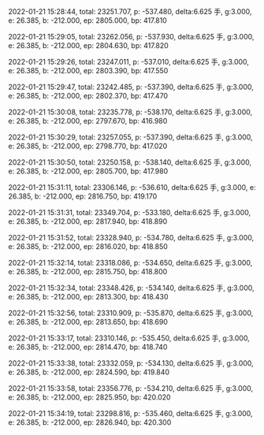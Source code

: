 2022-01-21 15:28:44, total: 23251.707, p: -537.480, delta:6.625 手, g:3.000, e: 26.385, b: -212.000, ep: 2805.000, bp: 417.810

2022-01-21 15:29:05, total: 23262.056, p: -537.930, delta:6.625 手, g:3.000, e: 26.385, b: -212.000, ep: 2804.630, bp: 417.820

2022-01-21 15:29:26, total: 23247.011, p: -537.010, delta:6.625 手, g:3.000, e: 26.385, b: -212.000, ep: 2803.390, bp: 417.550

2022-01-21 15:29:47, total: 23242.485, p: -537.390, delta:6.625 手, g:3.000, e: 26.385, b: -212.000, ep: 2802.370, bp: 417.470

2022-01-21 15:30:08, total: 23235.778, p: -538.170, delta:6.625 手, g:3.000, e: 26.385, b: -212.000, ep: 2797.670, bp: 416.980

2022-01-21 15:30:29, total: 23257.055, p: -537.390, delta:6.625 手, g:3.000, e: 26.385, b: -212.000, ep: 2798.770, bp: 417.020

2022-01-21 15:30:50, total: 23250.158, p: -538.140, delta:6.625 手, g:3.000, e: 26.385, b: -212.000, ep: 2805.700, bp: 417.980

2022-01-21 15:31:11, total: 23306.146, p: -536.610, delta:6.625 手, g:3.000, e: 26.385, b: -212.000, ep: 2816.750, bp: 419.170

2022-01-21 15:31:31, total: 23349.704, p: -533.180, delta:6.625 手, g:3.000, e: 26.385, b: -212.000, ep: 2817.940, bp: 418.890

2022-01-21 15:31:52, total: 23328.940, p: -534.780, delta:6.625 手, g:3.000, e: 26.385, b: -212.000, ep: 2816.020, bp: 418.850

2022-01-21 15:32:14, total: 23318.086, p: -534.650, delta:6.625 手, g:3.000, e: 26.385, b: -212.000, ep: 2815.750, bp: 418.800

2022-01-21 15:32:34, total: 23348.426, p: -534.140, delta:6.625 手, g:3.000, e: 26.385, b: -212.000, ep: 2813.300, bp: 418.430

2022-01-21 15:32:56, total: 23310.909, p: -535.870, delta:6.625 手, g:3.000, e: 26.385, b: -212.000, ep: 2813.650, bp: 418.690

2022-01-21 15:33:17, total: 23310.146, p: -535.450, delta:6.625 手, g:3.000, e: 26.385, b: -212.000, ep: 2814.470, bp: 418.740

2022-01-21 15:33:38, total: 23332.059, p: -534.130, delta:6.625 手, g:3.000, e: 26.385, b: -212.000, ep: 2824.590, bp: 419.840

2022-01-21 15:33:58, total: 23356.776, p: -534.210, delta:6.625 手, g:3.000, e: 26.385, b: -212.000, ep: 2825.950, bp: 420.020

2022-01-21 15:34:19, total: 23298.816, p: -535.460, delta:6.625 手, g:3.000, e: 26.385, b: -212.000, ep: 2826.940, bp: 420.300